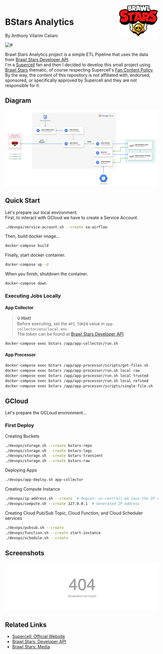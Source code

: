 <img src=".docs/brawlstars.jpg" width="128px" align="right"/>

# BStars Analytics
By Anthony Vilarim Caliani

![#](https://img.shields.io/badge/licence-MIT-lightseagreen.svg)

Brawl Stars Analytics project is a simple ETL Pipeline that uses the data from [Brawl Stars Developer API](https://developer.brawlstars.com/).<br>
I'm a [Supercell](https://supercell.com/en/) fan and then I decided to develop this small project using [Brawl Stars](https://supercell.com/en/games/brawlstars/) thematic, of course respecting Supercell's [Fan Content Policy](http://www.supercell.com/fan-content-policy). By the way, the content of this repository is not affiliated with, endorsed, sponsored, or specifically approved by Supercell and they are not responsible for it.<br>


## Diagram
![diagram](.docs/diagram.png)


## Quick Start
Let's prepare our local environment.  
First, to interact with GCloud we have to create a Service Account.
```bash
./devops/service-account.sh --create sa-airflow
```

Then, build docker image...
```bash
docker-compose build
```

Finally, start docker container.
```bash
docker-compose up -d
```

When you finish, shutdown the container.
```bash
docker-compose down
```

### Executing Jobs Locally

#### App Collector
> **💡 Hint!**<br>
> Before executing, set the `API_TOKEN` value in `app-collector/env/local.env`.<br>
> The token can be found at [Brawl Stars Developer API](https://developer.brawlstars.com/).
```bash
docker-compose exec bstars /app/app-collector/run.sh
```

#### App Processor
```bash
docker-compose exec bstars /app/app-processor/scripts/get-files.sh
docker-compose exec bstars /app/app-processor/run.sh local raw
docker-compose exec bstars /app/app-processor/run.sh local trusted
docker-compose exec bstars /app/app-processor/run.sh local refined
docker-compose exec bstars /app/app-processor/scripts/single-file.sh
```


## GCloud
Let's prepare the GCLoud environment...

### First Deploy

Creating Buckets
```bash
./devops/storage.sh --create bstars-repo
./devops/storage.sh --create bstars-logs
./devops/storage.sh --create bstars-transient
./devops/storage.sh --create bstars-raw
```

Deploying Apps
```bash
./devops/app-deploy.sh app-collector
```

Creating Compute Instance
```bash
./devops/ip-address.sh --create  # Region: us-central1 && Save the IP Address
./devops/compute.sh --create 127.0.0.1  # Generated IP Address
```

Creating Cloud Pub/Sub Topic, Cloud Function, and Cloud Scheduler services
```bash
./devops/pubsub.sh --create
./devops/function.sh --create start-instance
./devops/schedule.sh --create
```


## Screenshots
![screenshot](.docs/screenshot.png)


## Related Links
- [Supercell: Official Website](https://supercell.com/en/)
- [Brawl Stars: Developer API](https://developer.brawlstars.com/)
- [Brawl Stars: Media](https://supercell.com/en/for-media/)

